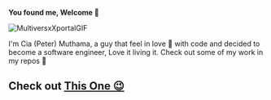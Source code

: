 **You found me, Welcome 🙌**

![MultiversxXportalGIF](https://github.com/user-attachments/assets/9825f331-7bf9-405b-8e63-a505b43f8c61)

I'm Cia (Peter) Muthama, a guy that feel in love 💞 with code and decided to become a software engineer, Love it living it.
Check out some of my work in my repos 🙇

## Check out [This One 😉](https://ciamuthama.vercel.app/)
